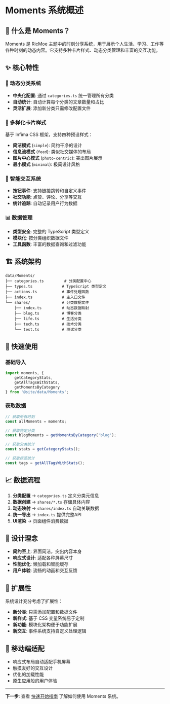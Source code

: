 # Moments 系统概述

## 🎯 什么是 Moments？

Moments 是 RicMoe 主题中的时刻分享系统，用于展示个人生活、学习、工作等各种时刻的动态内容。它支持多种卡片样式、动态分类管理和丰富的交互功能。

## ✨ 核心特性

### 🔄 动态分类系统
- **中央化配置**: 通过 `categories.ts` 统一管理所有分类
- **自动统计**: 自动计算每个分类的文章数量和占比
- **灵活扩展**: 添加新分类只需修改配置文件

### 🎨 多样化卡片样式
基于 Infima CSS 框架，支持四种预设样式：
- **简洁模式** (`simple`): 简约干净的设计
- **信息流模式** (`feed`): 类似社交媒体的布局
- **图片中心模式** (`photo-centric`): 突出图片展示
- **最小模式** (`minimal`): 极简设计风格

### 🎯 智能交互系统
- **按钮事件**: 支持链接跳转和自定义事件
- **社交功能**: 点赞、评论、分享等交互
- **统计追踪**: 自动记录用户行为数据

### 📊 数据管理
- **类型安全**: 完整的 TypeScript 类型定义
- **模块化**: 按分类组织数据文件
- **工具函数**: 丰富的数据查询和过滤功能

## 🏗️ 系统架构

```
data/Moments/
├── categories.ts         # 分类配置中心
├── types.ts             # TypeScript 类型定义
├── actions.ts           # 事件处理函数
├── index.ts             # 主入口文件
└── shares/              # 分类数据文件
    ├── index.ts         # 动态数据映射
    ├── blog.ts          # 博客分类
    ├── life.ts          # 生活分类
    ├── tech.ts          # 技术分类
    └── test.ts          # 测试分类
```

## 🚀 快速使用

### 基础导入
```typescript
import moments, { 
    getCategoryStats,
    getAllTagsWithStats,
    getMomentsByCategory 
} from '@site/data/Moments';
```

### 获取数据
```typescript
// 获取所有时刻
const allMoments = moments;

// 获取特定分类
const blogMoments = getMomentsByCategory('blog');

// 获取分类统计
const stats = getCategoryStats();

// 获取标签统计
const tags = getAllTagsWithStats();
```

## 📈 数据流程

1. **分类配置** → `categories.ts` 定义分类元信息
2. **数据创建** → `shares/*.ts` 存储具体内容
3. **动态映射** → `shares/index.ts` 自动关联数据
4. **统一导出** → `index.ts` 提供完整API
5. **UI渲染** → 页面组件消费数据

## 🎨 设计理念

- **简约至上**: 界面简洁，突出内容本身
- **响应式设计**: 适配各种屏幕尺寸
- **性能优化**: 懒加载和智能缓存
- **用户体验**: 流畅的动画和交互反馈

## 🔧 扩展性

系统设计充分考虑了扩展性：

- **新分类**: 只需添加配置和数据文件
- **新样式**: 基于 CSS 变量系统易于定制
- **新功能**: 模块化架构便于功能扩展
- **新交互**: 事件系统支持自定义处理逻辑

## 📱 移动端适配

- 响应式布局自动适配手机屏幕
- 触摸友好的交互设计
- 优化的加载性能
- 原生应用般的用户体验

---

**下一步**: 查看 [快速开始指南](./quick-start) 了解如何使用 Moments 系统。
